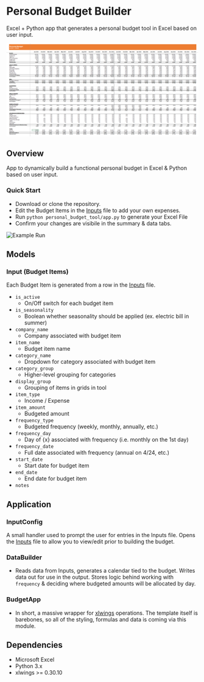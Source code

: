 # Personal Budget Builder

Excel + Python app that generates a personal budget tool in Excel based on user input.

![Budget Tool](src/img/Budget.png)

## Overview
App to dynamically build a functional personal budget in Excel & Python based on user input. 

### Quick Start
- Download or clone the repository.
- Edit the Budget Items in the [Inputs](src/Inputs.xlsx) file to add your own expenses.
- Run `python personal_budget_tool/app.py` to generate your Excel File
- Confirm your changes are visibile in the summary & data tabs.

![Example Run](src/img/project.gif)

## Models

### Input (Budget Items)
Each Budget Item is generated from a row in the [Inputs](src/Inputs.xlsx) file.
- `is_active`
  - On/Off switch for each budget item 
- `is_seasonality`
  - Boolean whether seasonality should be applied (ex. electric bill in summer) 
- `company_name`
  - Company associated with budget item 
- `item_name`
  - Budget item name
- `category_name`
  - Dropdown for category associated with budget item 
- `category_group`
  - Higher-level grouping for categories 
- `display_group`
  - Grouping of items in grids in tool 
- `item_type`
  - Income / Expense  
- `item_amount`
  - Budgeted amount   
- `frequency_type`
  - Budgeted frequency (weekly, monthly, annually, etc.) 
- `frequency_day`
  - Day of {x} associated with frequency (i.e. monthly on the 1st day) 
- `frequency_date`
  - Full date associated with frequency (annual on 4/24, etc.) 
- `start_date`
  - Start date for budget item 
- `end_date`
  - End date for budget item 
- `notes`
  
## Application

### InputConfig
A small handler used to prompt the user for entries in the Inputs file. Opens the [Inputs](src/Inputs.xlsx) file to allow you to view/edit prior to building the budget. 

### DataBuilder
- Reads data from Inputs, generates a calendar tied to the budget. Writes data out for use in the output. Stores logic behind working with `frequency` & deciding where budgeted amounts will be allocated by day. 

### BudgetApp
- In short, a massive wrapper for [xlwings](https://github.com/xlwings/xlwings) operations. The template itself is barebones, so all of the styling, formulas and data is coming via this module.

## Dependencies
- Microsoft Excel
- Python 3.x
- xlwings >= 0.30.10
